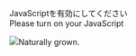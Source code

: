 JavaScriptを有効にしてください  
Please turn on your JavaScript

![](https://static.blahaj.zone/shonky/assets/transparent/Shonky.webp)Naturally grown.